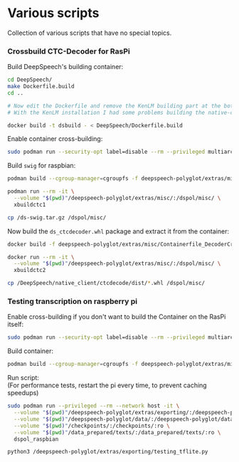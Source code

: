 # Various scripts

Collection of various scripts that have no special topics.

### Crossbuild CTC-Decoder for RasPi

Build DeepSpeech's building container:

```bash
cd DeepSpeech/
make Dockerfile.build
cd ..

# Now edit the Dockerfile and remove the KenLM building part at the bottom
# With the KenLM installation I had some problems building the native-client again

docker build -t dsbuild - < DeepSpeech/Dockerfile.build
```

Enable container cross-building:

```bash
sudo podman run --security-opt label=disable --rm --privileged multiarch/qemu-user-static --reset -p yes
```

Build `swig` for raspbian:

```bash
podman build --cgroup-manager=cgroupfs -f deepspeech-polyglot/extras/misc/Containerfile_DecoderCrossbuild1 -t xbuildctc1

podman run --rm -it \
  --volume "$(pwd)"/deepspeech-polyglot/extras/misc/:/dspol/misc/ \
  xbuildctc1

cp /ds-swig.tar.gz /dspol/misc/
```

Now build the `ds_ctcdecoder.whl` package and extract it from the container:

```bash
docker build -f deepspeech-polyglot/extras/misc/Containerfile_DecoderCrossbuild2 -t xbuildctc2 deepspeech-polyglot/extras/misc/

docker run --rm -it \
  --volume "$(pwd)"/deepspeech-polyglot/extras/misc/:/dspol/misc/ \
  xbuildctc2

cp /DeepSpeech/native_client/ctcdecode/dist/*.whl /dspol/misc/
```

### Testing transcription on raspberry pi

Enable cross-building if you don't want to build the Container on the RasPi itself:

```bash
sudo podman run --security-opt label=disable --rm --privileged multiarch/qemu-user-static --reset -p yes
```

Build container:

```bash
podman build --cgroup-manager=cgroupfs -f deepspeech-polyglot/extras/misc/Containerfile_Raspbian -t dspol_raspbian
```

Run script: \
(For performance tests, restart the pi every time, to prevent caching speedups)

```bash
sudo podman run --privileged --rm --network host -it \
  --volume "$(pwd)"/deepspeech-polyglot/extras/exporting/:/deepspeech-polyglot/extras/exporting/:ro \
  --volume "$(pwd)"/deepspeech-polyglot/data/:/deepspeech-polyglot/data/:ro \
  --volume "$(pwd)"/checkpoints/:/checkpoints/:ro \
  --volume "$(pwd)"/data_prepared/texts/:/data_prepared/texts/:ro \
  dspol_raspbian

python3 /deepspeech-polyglot/extras/exporting/testing_tflite.py
```
